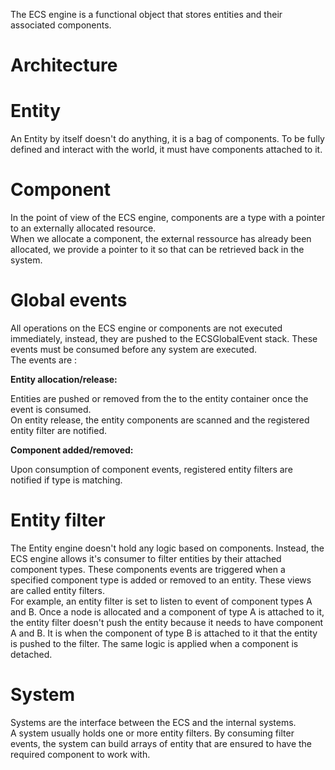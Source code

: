 
The ECS engine is a functional object that stores entities and their associated components.

# Architecture

<svg-inline src="ecs_architecture.svg"></svg-inline>

# Entity

An Entity by itself doesn't do anything, it is a bag of components. To be fully defined and interact with the world, it must have components attached to it.

# Component

In the point of view of the ECS engine, components are a type with a pointer to an externally allocated resource. <br/>
When we allocate a component, the external ressource has already been allocated, we provide a pointer to it so that can be retrieved back in the system.

# Global events

All operations on the ECS engine or components are not executed immediately, instead, they are pushed to the ECSGlobalEvent stack. These events must be consumed before any system are executed. <br/>
The events are :

**Entity allocation/release:**

Entities are pushed or removed from the to the entity container once the event is consumed. <br/>
On entity release, the entity components are scanned and the registered entity filter are notified.  

**Component added/removed:**

Upon consumption of component events, registered entity filters are notified if type is matching.

# Entity filter

The Entity engine doesn't hold any logic based on components. Instead, the ECS engine allows it's consumer to filter entities by their attached component types. These components events are triggered when a specified component type is added or removed to an entity. These views are called entity filters. <br/>
For example, an entity filter is set to listen to event of component types A and B. Once a node is allocated and a component of type A is attached to it, the entity filter doesn't push the entity because it needs to have component A and B. It is when the component of type B is attached to it that the entity is pushed to the filter. The same logic is applied when a component is detached.

# System

Systems are the interface between the ECS and the internal systems. <br/>
A system usually holds one or more entity filters. By consuming filter events, the system can build arrays of entity that are ensured to have the required component to work with.
